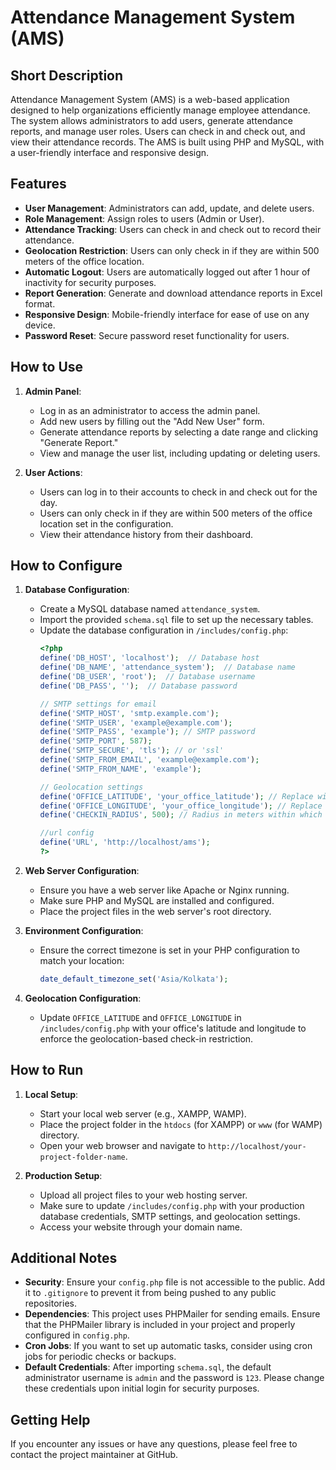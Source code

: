 # Attendance Management System (AMS)

## Short Description

Attendance Management System (AMS) is a web-based application designed to help organizations efficiently manage employee attendance. The system allows administrators to add users, generate attendance reports, and manage user roles. Users can check in and check out, and view their attendance records. The AMS is built using PHP and MySQL, with a user-friendly interface and responsive design.

## Features

- **User Management**: Administrators can add, update, and delete users.
- **Role Management**: Assign roles to users (Admin or User).
- **Attendance Tracking**: Users can check in and check out to record their attendance.
- **Geolocation Restriction**: Users can only check in if they are within 500 meters of the office location. 
- **Automatic Logout**: Users are automatically logged out after 1 hour of inactivity for security purposes.
- **Report Generation**: Generate and download attendance reports in Excel format.
- **Responsive Design**: Mobile-friendly interface for ease of use on any device.
- **Password Reset**: Secure password reset functionality for users.

## How to Use

1. **Admin Panel**:
   - Log in as an administrator to access the admin panel.
   - Add new users by filling out the "Add New User" form.
   - Generate attendance reports by selecting a date range and clicking "Generate Report."
   - View and manage the user list, including updating or deleting users.

2. **User Actions**:
   - Users can log in to their accounts to check in and check out for the day.
   - Users can only check in if they are within 500 meters of the office location set in the configuration.
   - View their attendance history from their dashboard.

## How to Configure

1. **Database Configuration**:
   - Create a MySQL database named `attendance_system`.
   - Import the provided `schema.sql` file to set up the necessary tables.
   - Update the database configuration in `/includes/config.php`:
     ```php
     <?php
     define('DB_HOST', 'localhost');  // Database host
     define('DB_NAME', 'attendance_system');  // Database name
     define('DB_USER', 'root');  // Database username
     define('DB_PASS', '');  // Database password

     // SMTP settings for email
     define('SMTP_HOST', 'smtp.example.com');
     define('SMTP_USER', 'example@example.com');
     define('SMTP_PASS', 'example'); // SMTP password
     define('SMTP_PORT', 587);
     define('SMTP_SECURE', 'tls'); // or 'ssl'
     define('SMTP_FROM_EMAIL', 'example@example.com');
     define('SMTP_FROM_NAME', 'example');

     // Geolocation settings
     define('OFFICE_LATITUDE', 'your_office_latitude'); // Replace with your office latitude
     define('OFFICE_LONGITUDE', 'your_office_longitude'); // Replace with your office longitude
     define('CHECKIN_RADIUS', 500); // Radius in meters within which check-in is allowed

     //url config
     define('URL', 'http://localhost/ams'); 
     ?>
     ```

2. **Web Server Configuration**:
   - Ensure you have a web server like Apache or Nginx running.
   - Make sure PHP and MySQL are installed and configured.
   - Place the project files in the web server's root directory.

3. **Environment Configuration**:
   - Ensure the correct timezone is set in your PHP configuration to match your location:
     ```php
     date_default_timezone_set('Asia/Kolkata');
     ```

4. **Geolocation Configuration**:
   - Update `OFFICE_LATITUDE` and `OFFICE_LONGITUDE` in `/includes/config.php` with your office's latitude and longitude to enforce the geolocation-based check-in restriction.

## How to Run

1. **Local Setup**:
   - Start your local web server (e.g., XAMPP, WAMP).
   - Place the project folder in the `htdocs` (for XAMPP) or `www` (for WAMP) directory.
   - Open your web browser and navigate to `http://localhost/your-project-folder-name`.

2. **Production Setup**:
   - Upload all project files to your web hosting server.
   - Make sure to update `/includes/config.php` with your production database credentials, SMTP settings, and geolocation settings.
   - Access your website through your domain name.

## Additional Notes

- **Security**: Ensure your `config.php` file is not accessible to the public. Add it to `.gitignore` to prevent it from being pushed to any public repositories.
- **Dependencies**: This project uses PHPMailer for sending emails. Ensure that the PHPMailer library is included in your project and properly configured in `config.php`.
- **Cron Jobs**: If you want to set up automatic tasks, consider using cron jobs for periodic checks or backups.
- **Default Credentials**: After importing `schema.sql`, the default administrator username is `admin` and the password is `123`. Please change these credentials upon initial login for security purposes.

## Getting Help

If you encounter any issues or have any questions, please feel free to contact the project maintainer at GitHub.
